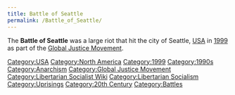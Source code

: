 ```yaml
---
title: Battle of Seattle
permalink: /Battle_of_Seattle/
---
```


The **Battle of Seattle** was a large riot that hit the city of Seattle,
[USA](United_States_of_America "wikilink") in
[1999](Timeline_of_Libertarian_Socialism_in_North_America "wikilink") as
part of the [Global Justice
Movement](Global_Justice_Movement "wikilink").

[Category:USA](Category:USA "wikilink") [Category:North
America](Category:North_America "wikilink")
[Category:1999](Category:1999 "wikilink")
[Category:1990s](Category:1990s "wikilink")
[Category:Anarchism](Category:Anarchism "wikilink") [Category:Global
Justice Movement](Category:Global_Justice_Movement "wikilink")
[Category:Libertarian Socialist
Wiki](Category:Libertarian_Socialist_Wiki "wikilink")
[Category:Libertarian
Socialism](Category:Libertarian_Socialism "wikilink")
[Category:Uprisings](Category:Uprisings "wikilink") [Category:20th
Century](Category:20th_Century "wikilink")
[Category:Battles](Category:Battles "wikilink")